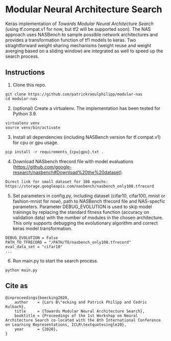 Modular Neural Architecture Search
===
Keras implementation of *Towards Modular Neural Architecture Search* (using tf.compat.v1 for now, but tf2 will be supported soon). The NAS approach uses NASBench to sample possible network architectures and provides a transformation function of tf1 models to keras. Two straghtforward weight sharing mechanisms (weight reuse and weight averging based on a sliding window) are integrated as well to speed up the search process.

Instructions
-------------
1.  Clone this repo.

```
git clone https://github.com/patrickraoulphilipp/modular-nas
cd modular-nas
```

2. (optional) Create a virtualenv. The implementation has been tested for Python 3.9.

```
virtualenv venv
source venv/bin/activate
```

3. Install all dependencies (including NASBench version for tf.compat.v1) for cpu or gpu usage.

```
pip install -r requirements_{cpu|gpu}.txt .
```

4. Download NASbench tfrecord file with model evaluations (https://github.com/google-research/nasbench#Download%20the%20dataset).

```
Direct link for small dataset for 108 epochs: https://storage.googleapis.com/nasbench/nasbench_only108.tfrecord
```

5. Set parameters in config.py, including dataset (cifar10, cifar100, mnist or fashion-mnist for now), path to NASBench tfrecord file and NAS-specfic parameters. Parameter DEBUG_EVOLUTION is used to skip model trainings by replacing the standard fitness function (accuracy on validation data) with the number of modules in the chosen architecture. This only supports debugging the evolutionary algorithm and correct keras model transformation.

```
DEBUG_EVOLUTION = False
PATH_TO_TFRECORD = "/PATH/TO/nasbench_only108.tfrecord"
eval_data_set = "cifar10"
...
```

6. Run main.py to start the search process.

```
python main.py
```

Cite as
-------------
	@inproceedings{boecking2020,
		author    = {Lars B\"ocking and Patrick Philipp and Cedric Kulbach},
		title     = {Towards Modular Neural Architecture Search},
		booktitle = {Proceedings of the 1st Workshop on Neural Architecture Search co-located with the 8th International Conference on Learning Representations, ICLR\textquotesingle20},
		year      = {2020},
	}
